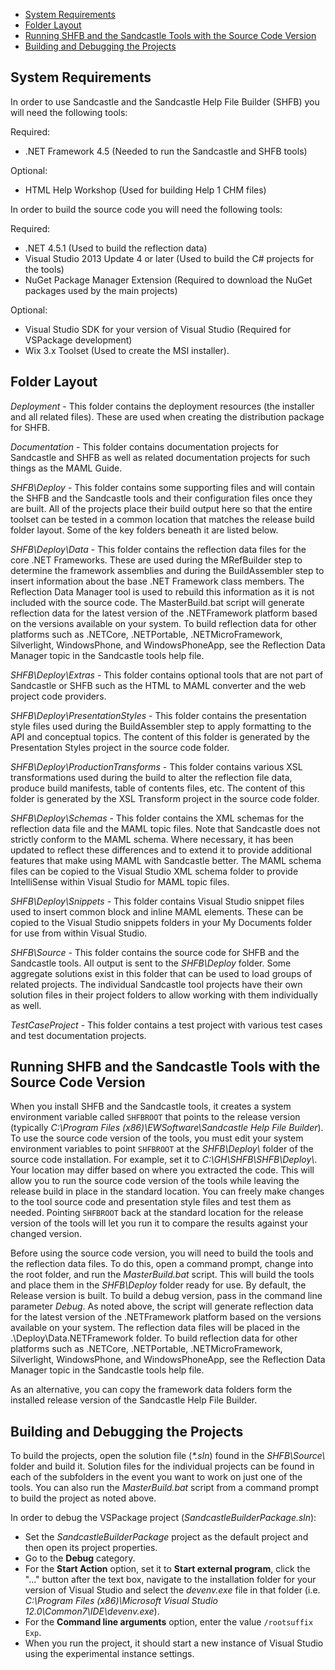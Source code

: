 * [System Requirements](#system-requirements)
* [Folder Layout](#folder-layout)
* [Running SHFB and the Sandcastle Tools with the Source Code Version](#running-shfb-and-the-sandcastle-tools-with-the-source-code-version)
* [Building and Debugging the Projects](#building-and-debugging-the-projects)

## System Requirements
In order to use Sandcastle and the Sandcastle Help File Builder (SHFB) you will need the following tools:

Required:
* .NET Framework 4.5 (Needed to run the Sandcastle and SHFB tools)

Optional:
* HTML Help Workshop (Used for building Help 1 CHM files)

In order to build the source code you will need the following tools:

Required:
* .NET 4.5.1 (Used to build the reflection data)
* Visual Studio 2013 Update 4 or later (Used to build the C# projects for the tools)
* NuGet Package Manager Extension (Required to download the NuGet packages used by the main projects)

Optional:
* Visual Studio SDK for your version of Visual Studio (Required for VSPackage development)
* Wix 3.x Toolset (Used to create the MSI installer).

## Folder Layout
*Deployment* - This folder contains the deployment resources (the installer and all related files).  These are
used when creating the distribution package for SHFB.

*Documentation* - This folder contains documentation projects for Sandcastle and SHFB as well as related
documentation projects for such things as the MAML Guide.

*SHFB\Deploy* - This folder contains some supporting files and will contain the SHFB and the Sandcastle tools
and their configuration files once they are built.  All of the projects place their build output here so that
the entire toolset can be tested in a common location that matches the release build folder layout.  Some of the
key folders beneath it are listed below.

*SHFB\Deploy\Data* - This folder contains the reflection data files for the core .NET Frameworks.  These are used during the MRefBuilder step to determine the framework assemblies and during the BuildAssembler step to insert information about the base .NET Framework class members.  The Reflection Data Manager tool is used to rebuild this information as it is not included with the source code.  The MasterBuild.bat script will generate reflection data for the latest version of the .NETFramework platform based on the versions available on your system.  To build reflection data for other platforms such as .NETCore, .NETPortable, .NETMicroFramework, Silverlight, WindowsPhone, and WindowsPhoneApp, see the Reflection Data Manager topic in the Sandcastle tools help file.

*SHFB\Deploy\Extras* - This folder contains optional tools that are not part of Sandcastle or SHFB such as the
HTML to MAML converter and the web project code providers.

*SHFB\Deploy\PresentationStyles* - This folder contains the presentation style files used during the
BuildAssembler step to apply formatting to the API and conceptual topics.  The content of this folder is
generated by the Presentation Styles project in the source code folder.

*SHFB\Deploy\ProductionTransforms* - This folder contains various XSL transformations used during the build to
alter the reflection file data, produce build manifests, table of contents files, etc.  The content of this
folder is generated by the XSL Transform project in the source code folder.

*SHFB\Deploy\Schemas* - This folder contains the XML schemas for the reflection data file and the MAML topic
files.  Note that Sandcastle does not strictly conform to the MAML schema.  Where necessary, it has been updated
to reflect these differences and to extend it to provide additional features that make using MAML with
Sandcastle better. The MAML schema files can be copied to the Visual Studio XML schema folder to provide
IntelliSense within Visual Studio for MAML topic files.

*SHFB\Deploy\Snippets* - This folder contains Visual Studio snippet files used to insert common block and inline
MAML elements.  These can be copied to the Visual Studio snippets folders in your My Documents folder for use
from within Visual Studio.

*SHFB\Source* - This folder contains the source code for SHFB and the Sandcastle tools.  All output is sent to
the *SHFB\Deploy* folder.  Some aggregate solutions exist in this folder that can be used to load groups of
related projects.  The individual Sandcastle tool projects have their own solution files in their project
folders to allow working with them individually as well.

*TestCaseProject* - This folder contains a test project with various test cases and test documentation projects.

## Running SHFB and the Sandcastle Tools with the Source Code Version
When you install SHFB and the Sandcastle tools, it creates a system environment variable called `SHFBROOT` that
points to the release version (typically *C:\Program Files (x86)\EWSoftware\Sandcastle Help File Builder*).  To
use the source code version of the tools, you must edit your system environment variables to point `SHFBROOT` at
the *SHFB\Deploy\\* folder of the source code installation.  For example, set it to *C:\GH\SHFB\SHFB\Deploy\\*.
Your location may differ based on where you extracted the code.  This will allow you to run the source code
version of the tools while leaving the release build in place in the standard location.  You can freely make
changes to the tool source code and presentation style files and test them as needed.  Pointing `SHFBROOT` back
at the standard location for the release version of the tools will let you run it to compare the results against
your changed version.

Before using the source code version, you will need to build the tools and the reflection data files.  To do
this, open a command prompt, change into the root folder, and run the *MasterBuild.bat* script.  This will build
the tools and place them in the *SHFB\Deploy* folder ready for use.  By default, the Release version is built.
To build a debug version, pass in the command line parameter *Debug*.  As noted above, the script will generate reflection data for the latest version of the .NETFramework platform based on the versions available on your system.  The reflection data files will be placed in the .\Deploy\Data\.NETFramework folder.  To build reflection data for other platforms such as .NETCore, .NETPortable, .NETMicroFramework, Silverlight, WindowsPhone, and WindowsPhoneApp, see the Reflection Data Manager topic in the Sandcastle tools help file.

As an alternative, you can copy the framework data folders form the installed release version of the Sandcastle Help File Builder.

## Building and Debugging the Projects
To build the projects, open the solution file (_\*.sln_) found in the *SHFB\Source\\* folder and build it.  Solution files for the individual projects can be found in each of the
subfolders in the event you want to work on just one of the tools.  You can also run the *MasterBuild.bat*
script from a command prompt to build the project as noted above.

In order to debug the VSPackage project (*SandcastleBuilderPackage.sln*):

* Set the *SandcastleBuilderPackage* project as the default project and then open its project properties.
* Go to the **Debug** category.
* For the **Start Action** option, set it to **Start external program**, click the "..." button after the text
box, navigate to the installation folder for your version of Visual Studio and select the *devenv.exe* file in
that folder (i.e. *C:\Program Files (x86)\Microsoft Visual Studio 12.0\Common7\IDE\devenv.exe*).
* For the **Command line arguments** option, enter the value `/rootsuffix Exp`.
* When you run the project, it should start a new instance of Visual Studio using the experimental instance
settings.
